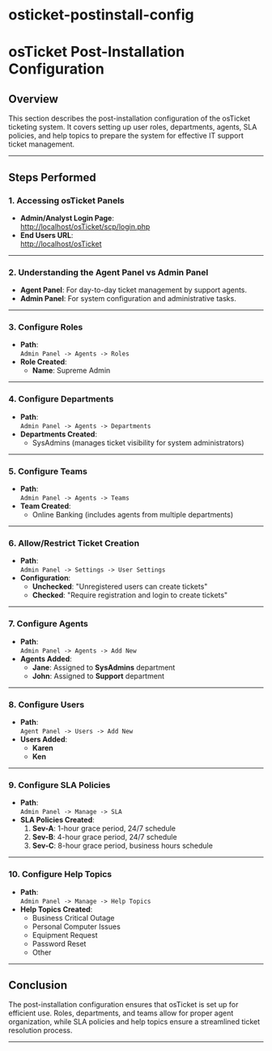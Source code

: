 # osticket-postinstall-config
# **osTicket Post-Installation Configuration**

## **Overview**
This section describes the post-installation configuration of the osTicket ticketing system. It covers setting up user roles, departments, agents, SLA policies, and help topics to prepare the system for effective IT support ticket management.

---

## **Steps Performed**

### **1. Accessing osTicket Panels**
- **Admin/Analyst Login Page**:  
  [http://localhost/osTicket/scp/login.php](http://localhost/osTicket/scp/login.php)
- **End Users URL**:  
  [http://localhost/osTicket](http://localhost/osTicket)

---

### **2. Understanding the Agent Panel vs Admin Panel**
- **Agent Panel**: For day-to-day ticket management by support agents.  
- **Admin Panel**: For system configuration and administrative tasks.

---

### **3. Configure Roles**
- **Path**:  
  `Admin Panel -> Agents -> Roles`
- **Role Created**:  
  - **Name**: Supreme Admin


---

### **4. Configure Departments**
- **Path**:  
  `Admin Panel -> Agents -> Departments`
- **Departments Created**:  
  - SysAdmins (manages ticket visibility for system administrators)


---

### **5. Configure Teams**
- **Path**:  
  `Admin Panel -> Agents -> Teams`
- **Team Created**:  
  - Online Banking (includes agents from multiple departments)


---

### **6. Allow/Restrict Ticket Creation**
- **Path**:  
  `Admin Panel -> Settings -> User Settings`
- **Configuration**:  
  - **Unchecked**: "Unregistered users can create tickets"
  - **Checked**: "Require registration and login to create tickets"


---

### **7. Configure Agents**
- **Path**:  
  `Admin Panel -> Agents -> Add New`
- **Agents Added**:  
  - **Jane**: Assigned to **SysAdmins** department  
  - **John**: Assigned to **Support** department  


---

### **8. Configure Users**
- **Path**:  
  `Agent Panel -> Users -> Add New`
- **Users Added**:  
  - **Karen**  
  - **Ken**


---

### **9. Configure SLA Policies**
- **Path**:  
  `Admin Panel -> Manage -> SLA`
- **SLA Policies Created**:
  1. **Sev-A**: 1-hour grace period, 24/7 schedule  
  2. **Sev-B**: 4-hour grace period, 24/7 schedule  
  3. **Sev-C**: 8-hour grace period, business hours schedule  


---

### **10. Configure Help Topics**
- **Path**:  
  `Admin Panel -> Manage -> Help Topics`
- **Help Topics Created**:
  - Business Critical Outage  
  - Personal Computer Issues  
  - Equipment Request  
  - Password Reset  
  - Other  



---

## **Conclusion**
The post-installation configuration ensures that osTicket is set up for efficient use. Roles, departments, and teams allow for proper agent organization, while SLA policies and help topics ensure a streamlined ticket resolution process.

---

